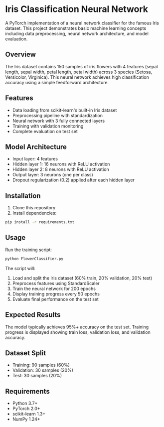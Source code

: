 # Iris Classification Neural Network

A PyTorch implementation of a neural network classifier for the famous Iris dataset. This project demonstrates basic machine learning concepts including data preprocessing, neural network architecture, and model evaluation.

## Overview

The Iris dataset contains 150 samples of iris flowers with 4 features (sepal length, sepal width, petal length, petal width) across 3 species (Setosa, Versicolor, Virginica). This neural network achieves high classification accuracy using a simple feedforward architecture.

## Features

- Data loading from scikit-learn's built-in Iris dataset
- Preprocessing pipeline with standardization
- Neural network with 3 fully connected layers
- Training with validation monitoring
- Complete evaluation on test set

## Model Architecture

- Input layer: 4 features
- Hidden layer 1: 16 neurons with ReLU activation
- Hidden layer 2: 8 neurons with ReLU activation  
- Output layer: 3 neurons (one per class)
- Dropout regularization (0.2) applied after each hidden layer

## Installation

1. Clone this repository
2. Install dependencies:
```bash
pip install -r requirements.txt
```

## Usage

Run the training script:
```bash
python FlowerClassifier.py
```

The script will:
1. Load and split the Iris dataset (60% train, 20% validation, 20% test)
2. Preprocess features using StandardScaler
3. Train the neural network for 200 epochs
4. Display training progress every 50 epochs
5. Evaluate final performance on the test set

## Expected Results

The model typically achieves 95%+ accuracy on the test set. Training progress is displayed showing train loss, validation loss, and validation accuracy.

## Dataset Split

- Training: 90 samples (60%)
- Validation: 30 samples (20%) 
- Test: 30 samples (20%)

## Requirements

- Python 3.7+
- PyTorch 2.0+
- scikit-learn 1.3+
- NumPy 1.24+
